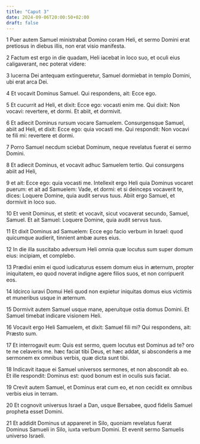 ```yaml
---
title: "Caput 3"
date: 2024-09-06T20:00:50+02:00
draft: false
---
```



1 Puer autem Samuel ministrabat Domino coram Heli, et sermo Domini erat pretiosus in diebus illis, non erat visio manifesta.

2 Factum est ergo in die quadam, Heli iacebat in loco suo, et oculi eius caligaverant, nec poterat videre:

3 lucerna Dei antequam extingueretur, Samuel dormiebat in templo Domini, ubi erat arca Dei.

4 Et vocavit Dominus Samuel. Qui respondens, ait: Ecce ego.

5 Et cucurrit ad Heli, et dixit: Ecce ego: vocasti enim me. Qui dixit: Non vocavi: revertere, et dormi. Et abiit, et dormivit.

6 Et adiecit Dominus rursum vocare Samuelem. Consurgensque Samuel, abiit ad Heli, et dixit: Ecce ego: quia vocasti me. Qui respondit: Non vocavi te fili mi: revertere et dormi.

7 Porro Samuel necdum sciebat Dominum, neque revelatus fuerat ei sermo Domini.

8 Et adiecit Dominus, et vocavit adhuc Samuelem tertio. Qui consurgens abiit ad Heli,

9 et ait: Ecce ego: quia vocasti me. Intellexit ergo Heli quia Dominus vocaret puerum: et ait ad Samuelem: Vade, et dormi: et si deinceps vocaverit te, dices: Loquere Domine, quia audit servus tuus. Abiit ergo Samuel, et dormivit in loco suo.

10 Et venit Dominus, et stetit: et vocavit, sicut vocaverat secundo, Samuel, Samuel. Et ait Samuel: Loquere Domine, quia audit servus tuus.

11 Et dixit Dominus ad Samuelem: Ecce ego facio verbum in Israel: quod quicumque audierit, tinnient ambæ aures eius.

12 In die illa suscitabo adversum Heli omnia quæ locutus sum super domum eius: incipiam, et complebo.

13 Prædixi enim ei quod iudicaturus essem domum eius in æternum, propter iniquitatem, eo quod noverat indigne agere filios suos, et non corripuerit eos.

14 Idcirco iuravi Domui Heli quod non expietur iniquitas domus eius victimis et muneribus usque in æternum.

15 Dormivit autem Samuel usque mane, aperuitque ostia domus Domini. Et Samuel timebat indicare visionem Heli.

16 Vocavit ergo Heli Samuelem, et dixit: Samuel fili mi? Qui respondens, ait: Præsto sum.

17 Et interrogavit eum: Quis est sermo, quem locutus est Dominus ad te? oro te ne celaveris me. hæc faciat tibi Deus, et hæc addat, si absconderis a me sermonem ex omnibus verbis, quæ dicta sunt tibi.

18 Indicavit itaque ei Samuel universos sermones, et non abscondit ab eo. Et ille respondit: Dominus est: quod bonum est in oculis suis faciat.

19 Crevit autem Samuel, et Dominus erat cum eo, et non cecidit ex omnibus verbis eius in terram.

20 Et cognovit universus Israel a Dan, usque Bersabee, quod fidelis Samuel propheta esset Domini.

21 Et addidit Dominus ut appareret in Silo, quoniam revelatus fuerat Dominus Samueli in Silo, iuxta verbum Domini. Et evenit sermo Samuelis universo Israeli.


